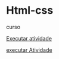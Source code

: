 # Html-css
 curso

<a href="https://mariarita161107.github.io/Html-css/exercicio/exe001">Executar atividade</a>
<p><a href="https://mariarita161107.github.io/Html-css/exercicio/exe002">executar Atividade</a></p>